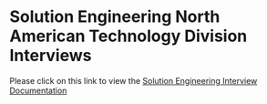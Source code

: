 # Solution Engineering North American Technology Division Interviews

Please click on this link to view the [Solution Engineering Interview Documentation](./solution-engineering-SaaS/README.md)


